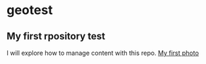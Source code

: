 # geotest
## My first rpository test   
I will explore how to manage content with this repo.
[My first photo](https://d1u1p2xjjiahg3.cloudfront.net/f67ce1a9-cd04-47e4-904a-3ca76726d457.jpg)